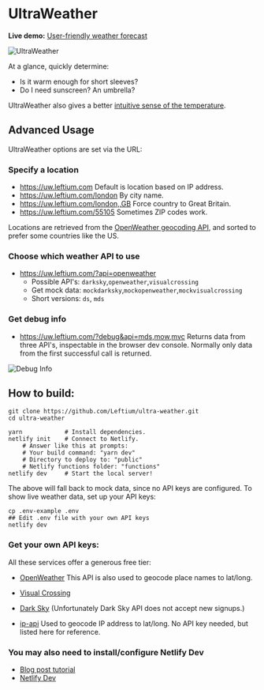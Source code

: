 # UltraWeather

**Live demo:** [User-friendly weather forecast](https://uw.leftium.com)

![UltraWeather](https://cdn.glitch.com/e2e10ff0-74aa-48e9-88ca-0643a72848b9%2Fultraweather.jpg)

At a glance, quickly determine:
- Is it warm enough for short sleeves?
- Do I need sunscreen? An umbrella?

UltraWeather also gives a better [intuitive sense of the temperature](http://blog.leftium.com/2013/12/how-to-display-temperature-properly.html).

## Advanced Usage

UltraWeather options are set via the URL:

### Specify a location
- https://uw.leftium.com Default is location based on IP address.
- https://uw.leftium.com/london By city name.
- https://uw.leftium.com/london,,GB Force country to Great Britain.
- https://uw.leftium.com/55105 Sometimes ZIP codes work.

Locations are retrieved from the [OpenWeather geocoding API](https://openweathermap.org/api/geocoding-api), and sorted to prefer some countries like the US.

### Choose which weather API to use
- https://uw.leftium.com/?api=openweather
    - Possible API's: `darksky`,`openweather`,`visualcrossing`
    - Get mock data: `mockdarksky`,`mockopenweather`,`mockvisualcrossing`
    - Short versions: `ds`, `mds`
    
### Get debug info
- https://uw.leftium.com/?debug&api=mds,mow,mvc Returns data from three API's, inspectable in the browser dev console. Normally only data from the first successful call is returned.

![Debug Info](https://cdn.glitch.com/e2e10ff0-74aa-48e9-88ca-0643a72848b9%2F6611b888-f83c-4066-b1a8-c7e27ab367a3.image.png?v=1610690770121)
   
    



## How to build:

    git clone https://github.com/Leftium/ultra-weather.git
    cd ultra-weather
    
    yarn            # Install dependencies.
    netlify init    # Connect to Netlify.
        # Answer like this at prompts:
        # Your build command: "yarn dev"
        # Directory to deploy to: "public"
        # Netlify functions folder: "functions"
    netlify dev     # Start the local server!

The above will fall back to mock data, since no API keys are configured. To show live weather data, set up your API keys:
    
    cp .env-example .env
    ## Edit .env file with your own API keys
    netlify dev
    
### Get your own API keys:

All these services offer a generous free tier:

- [OpenWeather](https://openweathermap.org/api) This API is also used to geocode place names to lat/long.
- [Visual Crossing](https://www.visualcrossing.com/weather-api)
- [Dark Sky](https://darksky.net/dev) (Unfortunately Dark Sky API does not accept new signups.)

- [ip-api](https://ip-api.com/) Used to geocode IP address to lat/long. No API key needed, but listed here for reference.


### You may also need to install/configure Netlify Dev

- [Blog post tutorial](https://scotch.io/tutorials/netlify-dev-the-power-of-netlify-on-your-local-computer)
- [Netlify Dev](https://www.netlify.com/products/dev/)
